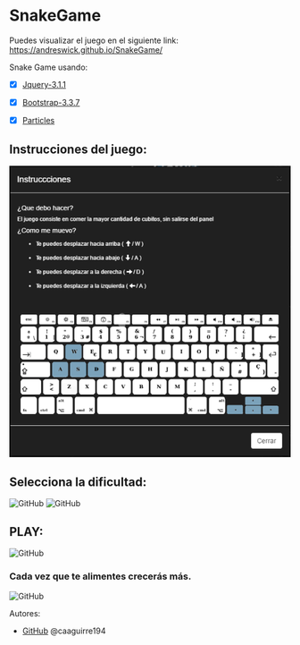 # SnakeGame

Puedes visualizar el juego en el siguiente link: https://andreswick.github.io/SnakeGame/

Snake Game usando:
* [x] [Jquery-3.1.1](https://github.com/caaguirre194/SnakeGame/tree/master/js/jquery-3.1.1.js)
* [x] [Bootstrap-3.3.7](https://github.com/caaguirre194/SnakeGame/tree/master/js/bootstrap-3.3.7-dist)
* [x] [Particles](https://github.com/caaguirre194/SnakeGame/tree/master/js/particles.js)


## Instrucciones del juego:
 ![GitHub](/img/instrucciones.png)
## Selecciona la dificultad:
 ![GitHub](/img/nivel_1.png)
 ![GitHub](/img/nivelaa_2.png)
## PLAY:
 ![GitHub](/img/juego1.png)
### Cada vez que te alimentes crecerás más.
 ![GitHub](/img/juego2.png)


Autores:
*  [GitHub](https://github.com/caaguirre194)
    @caaguirre194

